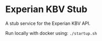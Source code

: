 # Experian KBV Stub

A stub service for the Experian KBV API.

Run locally with docker using:
`./startup.sh`
